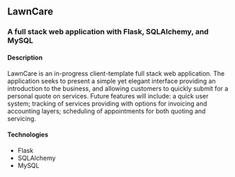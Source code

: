 ## LawnCare

### A full stack web application with Flask, SQLAlchemy, and MySQL


#### Description

LawnCare is an in-progress client-template full stack web application.  The application seeks to present a simple yet elegant interface providing an introduction to the business, and allowing customers to quickly submit for a personal quote on services.  Future features will include: a quick user system; tracking of services providing with options for invoicing and accounting layers; scheduling of appointments for both quoting and servicing.


#### Technologies

* Flask
* SQLAlchemy
* MySQL
